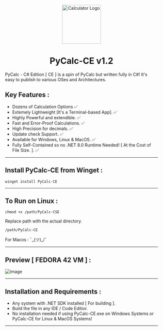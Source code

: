 <p align="center">
  <img src="https://github.com/Chill-Astro/PyCalc-CE/blob/main/Pycalc-CE.ico" width="128px" height="128px" alt="Calculator Logo">
</p>
<h1 align="center">PyCalc-CE v1.2</h1>

PyCalc - C# Edition [ CE ] is a spin of PyCalc but written fully in C#! It's easy to publish to various OSes and Architectures.

## Key Features :

- Dozens of Calculation Options ✅
- Extemely Lightweight [It's a Terminal-based App]. ✅
- Highly Powerful and extendible. ✅
- Fast and Error-Proof Calculations. ✅
- High Precision for decimals. ✅
- Update check Support. ✅
- Available for Windows, Linux & MacOS. ✅
- Fully Self-Contained so no .NET 8.0 Runtime Needed! [ At the Cost of File Size. ]. ✅

---

## Install PyCalc-CE from Winget : 

    winget install PyCalc-CE

---

## To Run on Linux : 

    chmod +x /path/PyCalc-CSE 

Replace path with the actual directory.

    /path/PyCalc-CE

For Macos : ¯\_(ツ)_/¯

---

## Preview [ FEDORA 42 VM ] :

![image](https://github.com/user-attachments/assets/99e1b376-a8ce-4437-96ed-c8f676e6c8dc)

---

## Installation and Requirements :

- Any system with .NET SDK installed [ For building ].
- Build the file in any IDE / Code Editior.
- No installation needed if using PyCalc-CE.exe on Windows Systems or PyCalc-CE for Linux & MacOS Systems!

---
